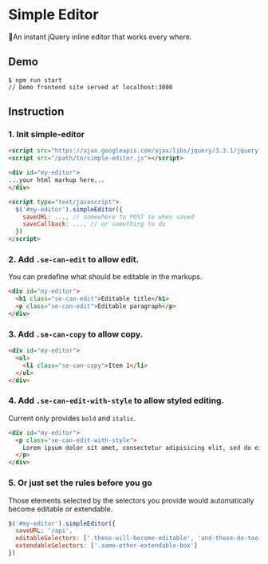 # Simple Editor
🚀An instant jQuery inline editor that works every where.

## Demo
```shell
$ npm run start
// Demo frontend site served at localhost:3000

```
## Instruction
### 1. Init simple-editor
```html
<script src="https://ajax.googleapis.com/ajax/libs/jquery/3.3.1/jquery.min.js"></script>
<script src="/path/to/simple-editor.js"></script>

<div id="my-editor">
...your html markup here...
</div>

<script type="text/javascript">
  $('#my-editor').simpleEditor({
    saveURL: ..., // somewhere to POST to when saved
    saveCallback: ..., // or something to do
  })
</script>
```

### 2. Add `.se-can-edit` to allow edit.
You can predefine what should be editable in the markups.
```html
<div id="my-editor">
  <h1 class="se-can-edit">Editable title</h1>
  <p class="se-can-edit">Editable paragraph</p>
</div>
```

### 3. Add `.se-can-copy` to allow copy.
```html
<div id="my-editor">
  <ul>
    <li class="se-can-copy">Item 1</li>
  </ul>
</div>
```

### 4. Add `.se-can-edit-with-style` to allow styled editing.
Current only provides `bold` and `italic`.
```html
<div id="my-editor">
  <p class="se-can-edit-with-style">
    Lorem ipsum dolor sit amet, consectetur adipisicing elit, sed do eiusmod tempor incididunt ut labore et dolore magna aliqua.
  </p>
</div>
```

### 5. Or just set the rules before you go
Those elements selected by the selectors you provide would automatically become editable or extendable.
```js
$('#my-editor').simpleEditor({
  saveURL: '/api',
  editableSelectors: ['.these-will-become-editable', 'and-these-do-too'],
  extendableSelectors: ['.some-other-extendable-box']
})
```
